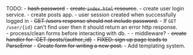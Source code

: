 TODO:
	- 	~~hash password~~
	- 	~~create `index.html` resource~~.
	- 	create user login service.
	- 	create posts app.
	-   user session created when successfully logged in
	-   ~~GET /users response should not include password.~~
	-   If `GET /user/{id}` can't find user then it should return an error http response.	
	-   process/clean forms before interacting with db.
	-   	- middleware?
	- 	~~create handler for `GET /posts/{author_id}~~
	-   ~~FIXED: sign up page leads to ParseError~~
	-	~~Create form for writing a new post.~~
	-	Add templating system.  
